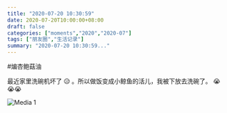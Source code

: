 ```yaml
---
title: "2020-07-20 10:30:59"
date: 2020-07-20T10:00:00+08:00
draft: false
categories: ["moments","2020","2020-07"]
tags: ["朋友圈","生活记录"]
summary: "2020-07-20 10:30:59..."
---
```


#煸杏鲍菇油

最近家里洗碗机坏了 😥 。所以做饭变成小鲸鱼的活儿，我被下放去洗碗了。 😭😭😭

![Media 1](/Moments/photos/2020-07-20/202007201030590.jpg)

